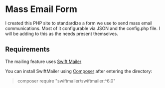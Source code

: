# Mass Email Form
I created this PHP site to standardize a form we use to send mass email communications. Most of it configurable via JSON and the config.php file. I will be adding to this as the needs present themselves.

## Requirements
The mailing feature uses [Swift Mailer](https://swiftmailer.symfony.com/docs/introduction.html)

You can install SwiftMailer using [Composer](https://getcomposer.org/) after entering the directory:

> composer require "swiftmailer/swiftmailer:^6.0"
